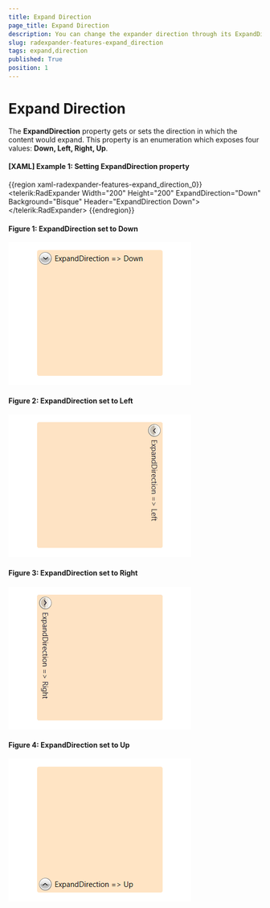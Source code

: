 ```yaml
---
title: Expand Direction
page_title: Expand Direction
description: You can change the expander direction through its ExpandDirection property.
slug: radexpander-features-expand_direction
tags: expand,direction
published: True
position: 1
---
```


# Expand Direction

The __ExpandDirection__ property gets or sets the direction in which the content would expand. This property is an enumeration which exposes four values: __Down, Left, Right, Up__.

#### __[XAML] Example 1: Setting ExpandDirection property__

{{region xaml-radexpander-features-expand_direction_0}}
	<Grid>
		<telerik:RadExpander Width="200" Height="200"
							ExpandDirection="Down" Background="Bisque"
							Header="ExpandDirection Down">
			<StackPanel Orientation="Vertical">
				<Ellipse Width="99"  
						Height="99" 
						Margin="5" 
						Fill="Blue" />
			</StackPanel>
		</telerik:RadExpander>
	</Grid>
{{endregion}}

#### __Figure 1: ExpandDirection set to Down__
![{{ site.framework_name }} RadExpander ExpandDirection set to Down](images/RadExpander_Features_ExpandDirection_Down.gif)

#### __Figure 2: ExpandDirection set to Left__
![{{ site.framework_name }} RadExpander ExpandDirection set to Left](images/RadExpander_Features_ExpandDirection_Left.gif)

#### __Figure 3: ExpandDirection set to Right__
![{{ site.framework_name }} RadExpander ExpandDirection set to Right](images/RadExpander_Features_ExpandDirection_Right.gif)

#### __Figure 4: ExpandDirection set to Up__
![{{ site.framework_name }} RadExpander ExpandDirection set to Up](images/RadExpander_Features_ExpandDirection_Up.gif)
